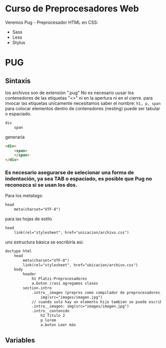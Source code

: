 # Curso de Preprocesadores Web

Veremos Pug - Preprocesador HTML 
en CSS: 
- Sass
- Less
- Stylus 

# PUG
## Sintaxis

los archivos son de extensión ".pug"
No es necesario uusar los contenedores de las etiquetas "<>" ni en la apertura ni en el cierre.
para invocar las etiquetas unicamente necesitamos saber el nombre: `h1, p, span` 
para colocar elementos dentro de contenedores (nesting) puede ser tabular o espaciado.

```HTML
div 
    span
```
generaría 

```HTML
<div> 
    <span>
    </span>
</div>
```
### Es necesario asegurarse de selecionar una forma de indentación, ya sea TAB o espaciado, es posible que Pug no reconozca si se usan los dos. 

Para los metatags: 

```HTML
head 
    meta(charset="UTF-8")
```
para las hojas de estilo
```HTML
head 
    link(rel="stylesheet", href="unicacion/archivo.css")
```
uns estructura básica se escribiría asi: 
```HTML
doctype html
    head
        meta(charset="UTF-8")
        link(rel="stylesheet", href="ubicacion/archivo.css")
    body 
        header
            h1 Platzi-Preprocesadores
            a.boton //así agregamos clases
        section.intro
            .intro__imagen (prepros como compilador de preprocesadores, entiende que esto es un DIV) 
                img(src="images/imagen.jpg")
            // cuando solo hay un elemento hijo tambien se puede escribir
            .intro__imagen: img(src="images/imagen.jpg")
            .intro__contenido
                h2 Titulo 2
                p lorem
                a.boton Leer más
```

## Variables


